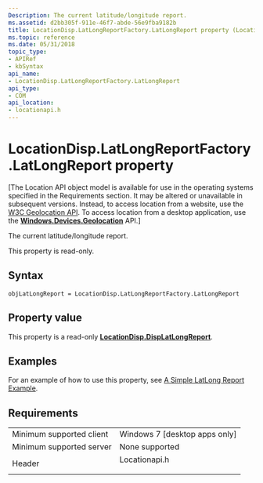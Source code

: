 ```yaml
---
Description: The current latitude/longitude report.
ms.assetid: d2bb305f-911e-46f7-abde-56e9fba9182b
title: LocationDisp.LatLongReportFactory.LatLongReport property (Locationapi.h)
ms.topic: reference
ms.date: 05/31/2018
topic_type: 
- APIRef
- kbSyntax
api_name: 
- LocationDisp.LatLongReportFactory.LatLongReport
api_type: 
- COM
api_location: 
- locationapi.h
---
```


# LocationDisp.LatLongReportFactory.LatLongReport property

\[The Location API object model is available for use in the operating systems specified in the Requirements section. It may be altered or unavailable in subsequent versions. Instead, to access location from a website, use the [W3C Geolocation API](/previous-versions/windows/internet-explorer/ie-developer/samples/gg589513(v=vs.85)). To access location from a desktop application, use the [**Windows.Devices.Geolocation**](/uwp/api/Windows.Devices.Geolocation) API.\]

The current latitude/longitude report.

This property is read-only.

## Syntax


```JScript
objLatLongReport = LocationDisp.LatLongReportFactory.LatLongReport
```



## Property value

This property is a read-only [**LocationDisp.DispLatLongReport**](locationdisp-displatlongreport.md).

## Examples

For an example of how to use this property, see [A Simple LatLong Report Example](/uwp/api/Windows.Devices.Geolocation).

## Requirements



|                                     |                                                                                          |
|-------------------------------------|------------------------------------------------------------------------------------------|
| Minimum supported client<br/> | Windows 7 \[desktop apps only\]<br/>                                               |
| Minimum supported server<br/> | None supported<br/>                                                                |
| Header<br/>                   | <dl> <dt>Locationapi.h</dt> </dl> |



 

